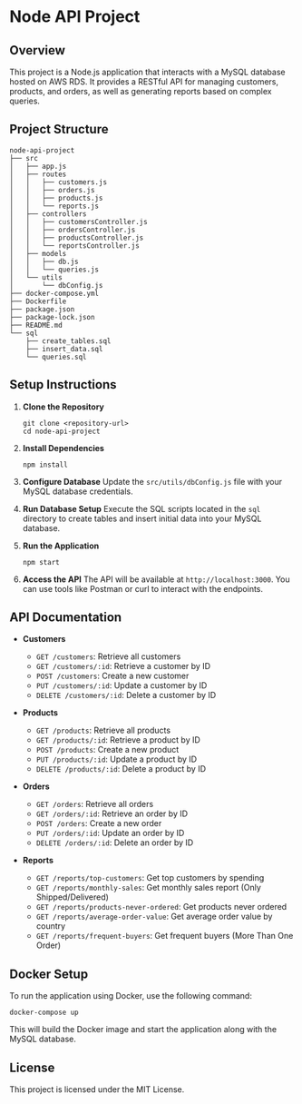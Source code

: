 # Node API Project

## Overview
This project is a Node.js application that interacts with a MySQL database hosted on AWS RDS. It provides a RESTful API for managing customers, products, and orders, as well as generating reports based on complex queries.

## Project Structure
```
node-api-project
├── src
│   ├── app.js
│   ├── routes
│   │   ├── customers.js
│   │   ├── orders.js
│   │   ├── products.js
│   │   └── reports.js
│   ├── controllers
│   │   ├── customersController.js
│   │   ├── ordersController.js
│   │   ├── productsController.js
│   │   └── reportsController.js
│   ├── models
│   │   ├── db.js
│   │   └── queries.js
│   └── utils
│       └── dbConfig.js
├── docker-compose.yml
├── Dockerfile
├── package.json
├── package-lock.json
├── README.md
└── sql
    ├── create_tables.sql
    ├── insert_data.sql
    └── queries.sql
```

## Setup Instructions

1. **Clone the Repository**
   ```
   git clone <repository-url>
   cd node-api-project
   ```

2. **Install Dependencies**
   ```
   npm install
   ```

3. **Configure Database**
   Update the `src/utils/dbConfig.js` file with your MySQL database credentials.

4. **Run Database Setup**
   Execute the SQL scripts located in the `sql` directory to create tables and insert initial data into your MySQL database.

5. **Run the Application**
   ```
   npm start
   ```

6. **Access the API**
   The API will be available at `http://localhost:3000`. You can use tools like Postman or curl to interact with the endpoints.

## API Documentation
- **Customers**
  - `GET /customers`: Retrieve all customers
  - `GET /customers/:id`: Retrieve a customer by ID
  - `POST /customers`: Create a new customer
  - `PUT /customers/:id`: Update a customer by ID
  - `DELETE /customers/:id`: Delete a customer by ID

- **Products**
  - `GET /products`: Retrieve all products
  - `GET /products/:id`: Retrieve a product by ID
  - `POST /products`: Create a new product
  - `PUT /products/:id`: Update a product by ID
  - `DELETE /products/:id`: Delete a product by ID

- **Orders**
  - `GET /orders`: Retrieve all orders
  - `GET /orders/:id`: Retrieve an order by ID
  - `POST /orders`: Create a new order
  - `PUT /orders/:id`: Update an order by ID
  - `DELETE /orders/:id`: Delete an order by ID

- **Reports**
  - `GET /reports/top-customers`: Get top customers by spending
  - `GET /reports/monthly-sales`: Get monthly sales report (Only Shipped/Delivered)
  - `GET /reports/products-never-ordered`: Get products never ordered
  - `GET /reports/average-order-value`: Get average order value by country
  - `GET /reports/frequent-buyers`: Get frequent buyers (More Than One Order)

## Docker Setup
To run the application using Docker, use the following command:
```
docker-compose up
```

This will build the Docker image and start the application along with the MySQL database.

## License
This project is licensed under the MIT License.
